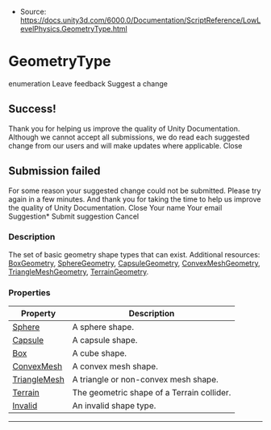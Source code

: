 * Source: https://docs.unity3d.com/6000.0/Documentation/ScriptReference/LowLevelPhysics.GeometryType.html

# GeometryType
enumeration
Leave feedback
Suggest a change
## Success!
Thank you for helping us improve the quality of Unity Documentation. Although we cannot accept all submissions, we do read each suggested change from our users and will make updates where applicable.
Close
## Submission failed
For some reason your suggested change could not be submitted. Please <a>try again</a> in a few minutes. And thank you for taking the time to help us improve the quality of Unity Documentation.
Close
Your name Your email Suggestion* Submit suggestion
Cancel
### Description
The set of basic geometry shape types that can exist.
Additional resources: [BoxGeometry](https://docs.unity3d.com/6000.0/Documentation/ScriptReference/LowLevelPhysics.BoxGeometry.html), [SphereGeometry](https://docs.unity3d.com/6000.0/Documentation/ScriptReference/LowLevelPhysics.SphereGeometry.html), [CapsuleGeometry](https://docs.unity3d.com/6000.0/Documentation/ScriptReference/LowLevelPhysics.CapsuleGeometry.html), [ConvexMeshGeometry](https://docs.unity3d.com/6000.0/Documentation/ScriptReference/LowLevelPhysics.ConvexMeshGeometry.html), [TriangleMeshGeometry](https://docs.unity3d.com/6000.0/Documentation/ScriptReference/LowLevelPhysics.TriangleMeshGeometry.html), [TerrainGeometry](https://docs.unity3d.com/6000.0/Documentation/ScriptReference/LowLevelPhysics.TerrainGeometry.html).
### Properties
Property | Description  
---|---  
[Sphere](https://docs.unity3d.com/6000.0/Documentation/ScriptReference/LowLevelPhysics.GeometryType.Sphere.html) | A sphere shape.  
[Capsule](https://docs.unity3d.com/6000.0/Documentation/ScriptReference/LowLevelPhysics.GeometryType.Capsule.html) | A capsule shape.  
[Box](https://docs.unity3d.com/6000.0/Documentation/ScriptReference/LowLevelPhysics.GeometryType.Box.html) | A cube shape.  
[ConvexMesh](https://docs.unity3d.com/6000.0/Documentation/ScriptReference/LowLevelPhysics.GeometryType.ConvexMesh.html) | A convex mesh shape.  
[TriangleMesh](https://docs.unity3d.com/6000.0/Documentation/ScriptReference/LowLevelPhysics.GeometryType.TriangleMesh.html) | A triangle or non-convex mesh shape.  
[Terrain](https://docs.unity3d.com/6000.0/Documentation/ScriptReference/LowLevelPhysics.GeometryType.Terrain.html) | The geometric shape of a Terrain collider.  
[Invalid](https://docs.unity3d.com/6000.0/Documentation/ScriptReference/LowLevelPhysics.GeometryType.Invalid.html) | An invalid shape type.  
* * *
